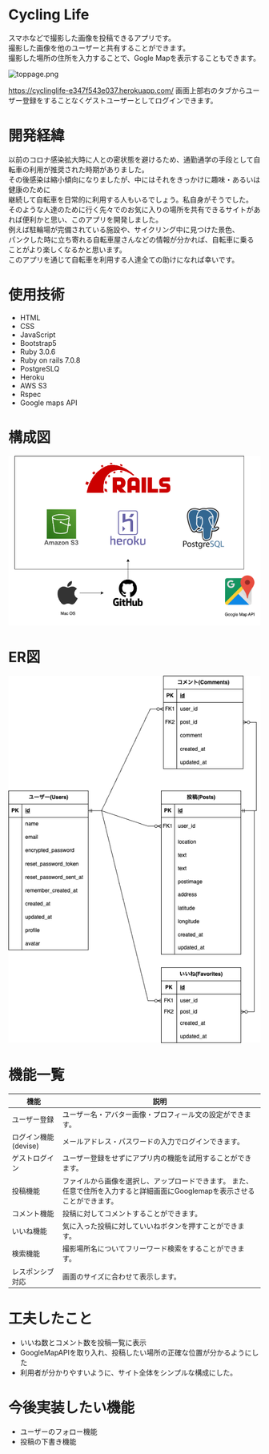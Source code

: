 # Cycling Life
スマホなどで撮影した画像を投稿できるアプリです。  
撮影した画像を他のユーザーと共有することができます。  
撮影した場所の住所を入力することで、Gogle Mapを表示することもできます。  

![toppage.png](./toppage.png)

 https://cyclinglife-e347f543e037.herokuapp.com/
画面上部右のタブからユーザー登録をすることなくゲストユーザーとしてログインできます。

# 開発経緯
以前のコロナ感染拡大時に人との密状態を避けるため、通勤通学の手段として自転車の利用が推奨された時期がありました。  
その後感染は縮小傾向になりましたが、中にはそれをきっかけに趣味・あるいは健康のために  
継続して自転車を日常的に利用する人もいるでしょう。私自身がそうでした。  
そのような人達のために行く先々でのお気に入りの場所を共有できるサイトがあれば便利かと思い、このアプリを開発しました。    
例えば駐輪場が完備されている施設や、サイクリング中に見つけた景色、  
パンクした時に立ち寄れる自転車屋さんなどの情報が分かれば、自転車に乗ることがより楽しくなるかと思います。  
このアプリを通じて自転車を利用する人達全ての助けになれば幸いです。

# 使用技術

  * HTML  
  * CSS  
  * JavaScript  
  * Bootstrap5  
  * Ruby 3.0.6  
  * Ruby on rails 7.0.8  
  * PostgreSLQ  
  * Heroku  
  * AWS S3  
  * Rspec
  * Google maps API

# 構成図
 
![railsApp.drawio.png](./railsApp.drawio.png)
 
# ER図
![ER_diagram.png](./ER_diagram.png)
 
# 機能一覧

 | 機能 | 説明 |
----|---- 
| ユーザー登録 | ユーザー名・アバター画像・プロフィール文の設定ができます。　|
| ログイン機能(devise) | メールアドレス・パスワードの入力でログインできます。 |
| ゲストログイン | ユーザー登録をせずにアプリ内の機能を試用することができます。 |
| 投稿機能 | ファイルから画像を選択し、アップロードできます。  また、任意で住所を入力すると詳細画面にGooglemapを表示させることができます。|
| コメント機能 | 投稿に対してコメントすることができます。|
| いいね機能 | 気に入った投稿に対していいねボタンを押すことができます。 |
| 検索機能 | 撮影場所名についてフリーワード検索をすることができます。 |
| レスポンシブ対応 | 画面のサイズに合わせて表示します。 |

# 工夫したこと
 * いいね数とコメント数を投稿一覧に表示
 * GoogleMapAPIを取り入れ、投稿したい場所の正確な位置が分かるようにした
 * 利用者が分かりやすいように、サイト全体をシンプルな構成にした。

 
# 今後実装したい機能
 * ユーザーのフォロー機能
 * 投稿の下書き機能

